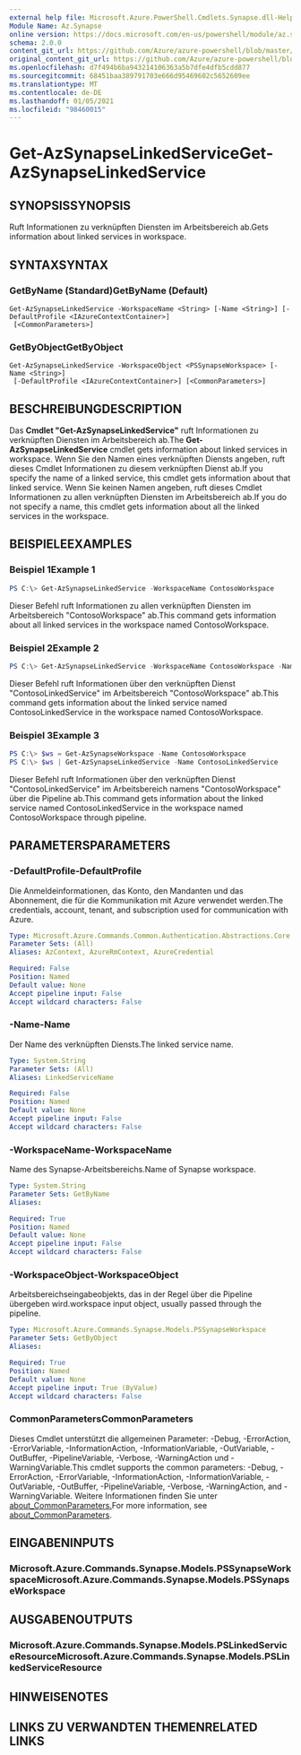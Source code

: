 ```yaml
---
external help file: Microsoft.Azure.PowerShell.Cmdlets.Synapse.dll-Help.xml
Module Name: Az.Synapse
online version: https://docs.microsoft.com/en-us/powershell/module/az.synapse/get-azsynapselinkedservice
schema: 2.0.0
content_git_url: https://github.com/Azure/azure-powershell/blob/master/src/Synapse/Synapse/help/Get-AzSynapseLinkedService.md
original_content_git_url: https://github.com/Azure/azure-powershell/blob/master/src/Synapse/Synapse/help/Get-AzSynapseLinkedService.md
ms.openlocfilehash: d7f494b6ba943214106363a5b7dfe4dfb5cdd877
ms.sourcegitcommit: 68451baa389791703e666d95469602c5652609ee
ms.translationtype: MT
ms.contentlocale: de-DE
ms.lasthandoff: 01/05/2021
ms.locfileid: "98460015"
---
```

# <span data-ttu-id="597c7-101">Get-AzSynapseLinkedService</span><span class="sxs-lookup"><span data-stu-id="597c7-101">Get-AzSynapseLinkedService</span></span>

## <span data-ttu-id="597c7-102">SYNOPSIS</span><span class="sxs-lookup"><span data-stu-id="597c7-102">SYNOPSIS</span></span>
<span data-ttu-id="597c7-103">Ruft Informationen zu verknüpften Diensten im Arbeitsbereich ab.</span><span class="sxs-lookup"><span data-stu-id="597c7-103">Gets information about linked services in workspace.</span></span>

## <span data-ttu-id="597c7-104">SYNTAX</span><span class="sxs-lookup"><span data-stu-id="597c7-104">SYNTAX</span></span>

### <span data-ttu-id="597c7-105">GetByName (Standard)</span><span class="sxs-lookup"><span data-stu-id="597c7-105">GetByName (Default)</span></span>
```
Get-AzSynapseLinkedService -WorkspaceName <String> [-Name <String>] [-DefaultProfile <IAzureContextContainer>]
 [<CommonParameters>]
```

### <span data-ttu-id="597c7-106">GetByObject</span><span class="sxs-lookup"><span data-stu-id="597c7-106">GetByObject</span></span>
```
Get-AzSynapseLinkedService -WorkspaceObject <PSSynapseWorkspace> [-Name <String>]
 [-DefaultProfile <IAzureContextContainer>] [<CommonParameters>]
```

## <span data-ttu-id="597c7-107">BESCHREIBUNG</span><span class="sxs-lookup"><span data-stu-id="597c7-107">DESCRIPTION</span></span>
<span data-ttu-id="597c7-108">Das **Cmdlet "Get-AzSynapseLinkedService"** ruft Informationen zu verknüpften Diensten im Arbeitsbereich ab.</span><span class="sxs-lookup"><span data-stu-id="597c7-108">The **Get-AzSynapseLinkedService** cmdlet gets information about linked services in workspace.</span></span>
<span data-ttu-id="597c7-109">Wenn Sie den Namen eines verknüpften Diensts angeben, ruft dieses Cmdlet Informationen zu diesem verknüpften Dienst ab.</span><span class="sxs-lookup"><span data-stu-id="597c7-109">If you specify the name of a linked service, this cmdlet gets information about that linked service.</span></span>
<span data-ttu-id="597c7-110">Wenn Sie keinen Namen angeben, ruft dieses Cmdlet Informationen zu allen verknüpften Diensten im Arbeitsbereich ab.</span><span class="sxs-lookup"><span data-stu-id="597c7-110">If you do not specify a name, this cmdlet gets information about all the linked services in the workspace.</span></span>

## <span data-ttu-id="597c7-111">BEISPIELE</span><span class="sxs-lookup"><span data-stu-id="597c7-111">EXAMPLES</span></span>

### <span data-ttu-id="597c7-112">Beispiel 1</span><span class="sxs-lookup"><span data-stu-id="597c7-112">Example 1</span></span>
```powershell
PS C:\> Get-AzSynapseLinkedService -WorkspaceName ContosoWorkspace
```

<span data-ttu-id="597c7-113">Dieser Befehl ruft Informationen zu allen verknüpften Diensten im Arbeitsbereich "ContosoWorkspace" ab.</span><span class="sxs-lookup"><span data-stu-id="597c7-113">This command gets information about all linked services in the workspace named ContosoWorkspace.</span></span>

### <span data-ttu-id="597c7-114">Beispiel 2</span><span class="sxs-lookup"><span data-stu-id="597c7-114">Example 2</span></span>
```powershell
PS C:\> Get-AzSynapseLinkedService -WorkspaceName ContosoWorkspace -Name ContosoLinkedService
```

<span data-ttu-id="597c7-115">Dieser Befehl ruft Informationen über den verknüpften Dienst "ContosoLinkedService" im Arbeitsbereich "ContosoWorkspace" ab.</span><span class="sxs-lookup"><span data-stu-id="597c7-115">This command gets information about the linked service named ContosoLinkedService in the workspace named ContosoWorkspace.</span></span>

### <span data-ttu-id="597c7-116">Beispiel 3</span><span class="sxs-lookup"><span data-stu-id="597c7-116">Example 3</span></span>
```powershell
PS C:\> $ws = Get-AzSynapseWorkspace -Name ContosoWorkspace
PS C:\> $ws | Get-AzSynapseLinkedService -Name ContosoLinkedService
```

<span data-ttu-id="597c7-117">Dieser Befehl ruft Informationen über den verknüpften Dienst "ContosoLinkedService" im Arbeitsbereich namens "ContosoWorkspace" über die Pipeline ab.</span><span class="sxs-lookup"><span data-stu-id="597c7-117">This command gets information about the linked service named ContosoLinkedService in the workspace named ContosoWorkspace through pipeline.</span></span>

## <span data-ttu-id="597c7-118">PARAMETERS</span><span class="sxs-lookup"><span data-stu-id="597c7-118">PARAMETERS</span></span>

### <span data-ttu-id="597c7-119">-DefaultProfile</span><span class="sxs-lookup"><span data-stu-id="597c7-119">-DefaultProfile</span></span>
<span data-ttu-id="597c7-120">Die Anmeldeinformationen, das Konto, den Mandanten und das Abonnement, die für die Kommunikation mit Azure verwendet werden.</span><span class="sxs-lookup"><span data-stu-id="597c7-120">The credentials, account, tenant, and subscription used for communication with Azure.</span></span>

```yaml
Type: Microsoft.Azure.Commands.Common.Authentication.Abstractions.Core.IAzureContextContainer
Parameter Sets: (All)
Aliases: AzContext, AzureRmContext, AzureCredential

Required: False
Position: Named
Default value: None
Accept pipeline input: False
Accept wildcard characters: False
```

### <span data-ttu-id="597c7-121">-Name</span><span class="sxs-lookup"><span data-stu-id="597c7-121">-Name</span></span>
<span data-ttu-id="597c7-122">Der Name des verknüpften Diensts.</span><span class="sxs-lookup"><span data-stu-id="597c7-122">The linked service name.</span></span>

```yaml
Type: System.String
Parameter Sets: (All)
Aliases: LinkedServiceName

Required: False
Position: Named
Default value: None
Accept pipeline input: False
Accept wildcard characters: False
```

### <span data-ttu-id="597c7-123">-WorkspaceName</span><span class="sxs-lookup"><span data-stu-id="597c7-123">-WorkspaceName</span></span>
<span data-ttu-id="597c7-124">Name des Synapse-Arbeitsbereichs.</span><span class="sxs-lookup"><span data-stu-id="597c7-124">Name of Synapse workspace.</span></span>

```yaml
Type: System.String
Parameter Sets: GetByName
Aliases:

Required: True
Position: Named
Default value: None
Accept pipeline input: False
Accept wildcard characters: False
```

### <span data-ttu-id="597c7-125">-WorkspaceObject</span><span class="sxs-lookup"><span data-stu-id="597c7-125">-WorkspaceObject</span></span>
<span data-ttu-id="597c7-126">Arbeitsbereichseingabeobjekts, das in der Regel über die Pipeline übergeben wird.</span><span class="sxs-lookup"><span data-stu-id="597c7-126">workspace input object, usually passed through the pipeline.</span></span>

```yaml
Type: Microsoft.Azure.Commands.Synapse.Models.PSSynapseWorkspace
Parameter Sets: GetByObject
Aliases:

Required: True
Position: Named
Default value: None
Accept pipeline input: True (ByValue)
Accept wildcard characters: False
```

### <span data-ttu-id="597c7-127">CommonParameters</span><span class="sxs-lookup"><span data-stu-id="597c7-127">CommonParameters</span></span>
<span data-ttu-id="597c7-128">Dieses Cmdlet unterstützt die allgemeinen Parameter: -Debug, -ErrorAction, -ErrorVariable, -InformationAction, -InformationVariable, -OutVariable, -OutBuffer, -PipelineVariable, -Verbose, -WarningAction und -WarningVariable.</span><span class="sxs-lookup"><span data-stu-id="597c7-128">This cmdlet supports the common parameters: -Debug, -ErrorAction, -ErrorVariable, -InformationAction, -InformationVariable, -OutVariable, -OutBuffer, -PipelineVariable, -Verbose, -WarningAction, and -WarningVariable.</span></span> <span data-ttu-id="597c7-129">Weitere Informationen finden Sie unter [about_CommonParameters.](http://go.microsoft.com/fwlink/?LinkID=113216)</span><span class="sxs-lookup"><span data-stu-id="597c7-129">For more information, see [about_CommonParameters](http://go.microsoft.com/fwlink/?LinkID=113216).</span></span>

## <span data-ttu-id="597c7-130">EINGABEN</span><span class="sxs-lookup"><span data-stu-id="597c7-130">INPUTS</span></span>

### <span data-ttu-id="597c7-131">Microsoft.Azure.Commands.Synapse.Models.PSSynapseWorkspace</span><span class="sxs-lookup"><span data-stu-id="597c7-131">Microsoft.Azure.Commands.Synapse.Models.PSSynapseWorkspace</span></span>

## <span data-ttu-id="597c7-132">AUSGABEN</span><span class="sxs-lookup"><span data-stu-id="597c7-132">OUTPUTS</span></span>

### <span data-ttu-id="597c7-133">Microsoft.Azure.Commands.Synapse.Models.PSLinkedServiceResource</span><span class="sxs-lookup"><span data-stu-id="597c7-133">Microsoft.Azure.Commands.Synapse.Models.PSLinkedServiceResource</span></span>

## <span data-ttu-id="597c7-134">HINWEISE</span><span class="sxs-lookup"><span data-stu-id="597c7-134">NOTES</span></span>

## <span data-ttu-id="597c7-135">LINKS ZU VERWANDTEN THEMEN</span><span class="sxs-lookup"><span data-stu-id="597c7-135">RELATED LINKS</span></span>
